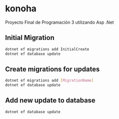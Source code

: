 ﻿# konoha
Proyecto Final de Programación 3 utilizando Asp .Net

## Initial Migration
```bash
dotnet ef migrations add InitialCreate
dotnet ef database update
```

## Create migrations for updates
```bash
dotnet ef migrations add [MigrationName]
dotnet ef database update
```

## Add new update to database
```bash
dotnet ef database update
```